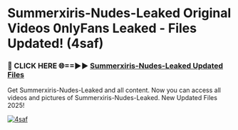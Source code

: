 # Summerxiris-Nudes-Leaked Original Videos 0nlyFans Leaked - Files Updated! (4saf)

<h3>🔴 CLICK HERE 🌐==►► <a href="https://tinyurl.com/yc6ubb5a" rel="nofollow">Summerxiris-Nudes-Leaked Updated Files</a></h3>

Get Summerxiris-Nudes-Leaked and all content. Now you can access all videos and pictures of Summerxiris-Nudes-Leaked. New Updated Files 2025!

[![4saf](https://i.imgur.com/7eu0CRL.gif)](https://tinyurl.com/yc6ubb5a)

